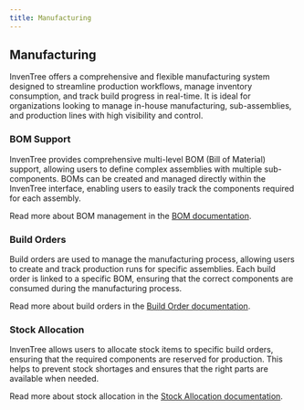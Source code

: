 ```yaml
---
title: Manufacturing
---
```


## Manufacturing

InvenTree offers a comprehensive and flexible manufacturing system designed to streamline production workflows, manage inventory consumption, and track build progress in real-time. It is ideal for organizations looking to manage in-house manufacturing, sub-assemblies, and production lines with high visibility and control.

### BOM Support

InvenTree provides comprehensive multi-level BOM (Bill of Material) support, allowing users to define complex assemblies with multiple sub-components. BOMs can be created and managed directly within the InvenTree interface, enabling users to easily track the components required for each assembly.

Read more about BOM management in the [BOM documentation](./bom.md).

### Build Orders

Build orders are used to manage the manufacturing process, allowing users to create and track production runs for specific assemblies. Each build order is linked to a specific BOM, ensuring that the correct components are consumed during the manufacturing process.

Read more about build orders in the [Build Order documentation](./build.md).

### Stock Allocation

InvenTree allows users to allocate stock items to specific build orders, ensuring that the required components are reserved for production. This helps to prevent stock shortages and ensures that the right parts are available when needed.

Read more about stock allocation in the [Stock Allocation documentation](./allocate.md).
